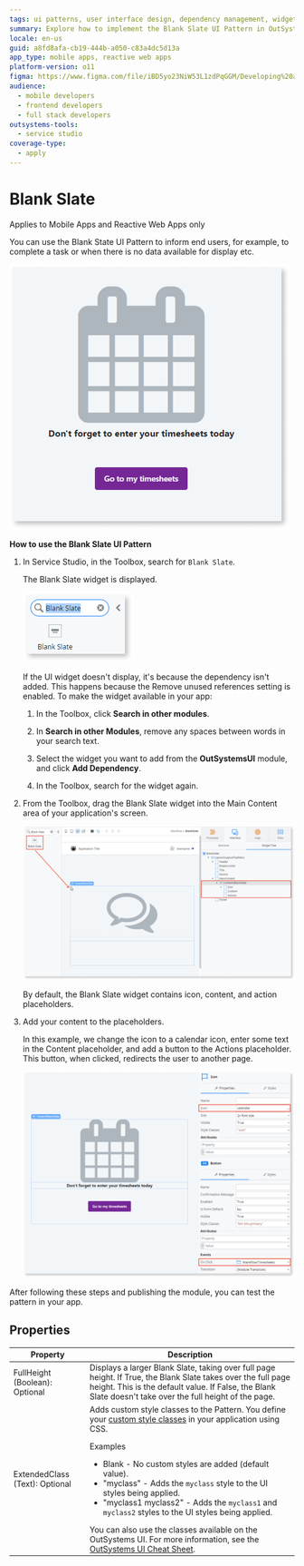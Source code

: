 ```yaml
---
tags: ui patterns, user interface design, dependency management, widget implementation, outsystemsui
summary: Explore how to implement the Blank Slate UI Pattern in OutSystems 11 (O11) for enhancing user interfaces in mobile and reactive web apps.
locale: en-us
guid: a8fd8afa-cb19-444b-a050-c83a4dc5d13a
app_type: mobile apps, reactive web apps
platform-version: o11
figma: https://www.figma.com/file/iBD5yo23NiW53L1zdPqGGM/Developing%20an%20Application?node-id=205:11
audience:
  - mobile developers
  - frontend developers
  - full stack developers
outsystems-tools:
  - service studio
coverage-type:
  - apply
---
```


# Blank Slate

<div class="info" markdown="1">

Applies to Mobile Apps and Reactive Web Apps only

</div>

You can use the Blank State UI Pattern to inform end users, for example, to complete a task or when there is no data available for display etc.

![Screenshot of an example implementation of the Blank Slate UI Pattern in a mobile or reactive web app](images/blankslate-5-ss.png "Blank Slate UI Pattern Example")

**How to use the Blank Slate UI Pattern**

1. In Service Studio, in the Toolbox, search for `Blank Slate`.

    The Blank Slate widget is displayed.

    ![Screenshot showing the Blank Slate widget in the Service Studio toolbox](images/blankslate-2-ss.png "Blank Slate Widget in Service Studio")

    If the UI widget doesn't display, it's because the dependency isn't added. This happens because the Remove unused references setting is enabled. To make the widget available in your app:

    1. In the Toolbox, click **Search in other modules**.

    1. In **Search in other Modules**, remove any spaces between words in your search text.
    
    1. Select the widget you want to add from the **OutSystemsUI** module, and click **Add Dependency**. 
    
    1. In the Toolbox, search for the widget again.

1. From the Toolbox, drag the Blank Slate widget into the Main Content area of your application's screen.

    ![Screenshot of dragging the Blank Slate widget into the Main Content area of an application's screen](images/blankslate-3-ss.png "Dragging Blank Slate Widget")

    By default, the Blank Slate widget contains icon, content, and action placeholders.

1. Add your content to the placeholders.

    In this example, we change the icon to a calendar icon, enter some text in the Content placeholder, and add a button to the Actions placeholder. This button, when clicked, redirects the user to another page.

    ![Screenshot showing customization of the Blank Slate widget with a calendar icon, text content, and an action button](images/blankslate-4-ss.png "Customizing Blank Slate Widget")

After following these steps and publishing the module, you can test the pattern in your app.

## Properties

| Property                       | Description                                                                                                                                                                                                                                                                                                                                                                                                                                                                                                                                                                                                           |
|--------------------------------|-----------------------------------------------------------------------------------------------------------------------------------------------------------------------------------------------------------------------------------------------------------------------------------------------------------------------------------------------------------------------------------------------------------------------------------------------------------------------------------------------------------------------------------------------------------------------------------------------------------------------|
| FullHeight (Boolean): Optional | Displays a larger Blank Slate, taking over full page height. If True, the Blank Slate takes over the full page height. This is the default value. If False, the Blank Slate doesn't take over the full height of the page.                                                                                                                                                                                                                                                                                                                                                                                            |
| ExtendedClass (Text): Optional | Adds custom style classes to the Pattern. You define your [custom style classes](../../../look-feel/css.md) in your application using CSS.<p>Examples</p><ul><li>Blank - No custom styles are added (default value).</li><li>"myclass" - Adds the ``myclass`` style to the UI styles being applied.</li><li>"myclass1 myclass2" - Adds the ``myclass1`` and ``myclass2`` styles to the UI styles being applied. </li></ul>You can also use the classes available on the OutSystems UI. For more information, see the [OutSystems UI Cheat Sheet](https://outsystemsui.outsystems.com/OutSystemsUIWebsite/CheatSheet). |

